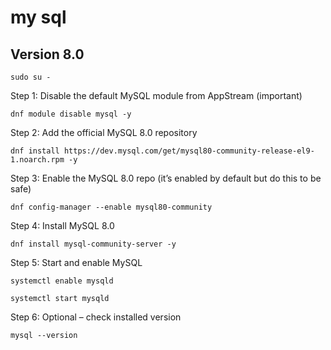 # my sql
## Version 8.0

```
sudo su -
```

Step 1: Disable the default MySQL module from AppStream (important)
```
dnf module disable mysql -y
```

Step 2: Add the official MySQL 8.0 repository
```
dnf install https://dev.mysql.com/get/mysql80-community-release-el9-1.noarch.rpm -y
```

Step 3: Enable the MySQL 8.0 repo (it’s enabled by default but do this to be safe)
```
dnf config-manager --enable mysql80-community
```

Step 4: Install MySQL 8.0
```
dnf install mysql-community-server -y
```

Step 5: Start and enable MySQL
```
systemctl enable mysqld
```
```
systemctl start mysqld
```
Step 6: Optional – check installed version
```
mysql --version
```
